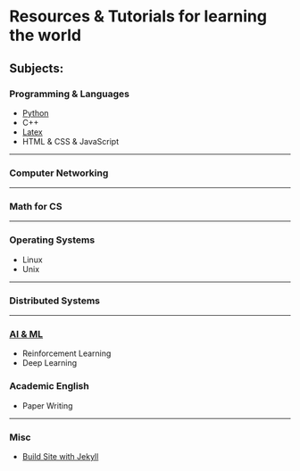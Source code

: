 
# Resources &amp; Tutorials for learning the world

## Subjects:

### Programming & Languages
* [Python](https://github.com/feiwang20/my-weapon.wiki.git)
* C++
* [Latex](https://github.com/feiwang20/my-weapon.wiki.git)
* HTML & CSS & JavaScript

---
### Computer Networking
---
### Math for CS

---
### Operating Systems
* Linux
* Unix

---
### Distributed Systems

---
### [AI & ML](https://github.com/feiwang20/my-weapon.wiki.git)
* Reinforcement Learning
* Deep Learning

### Academic English
* Paper Writing

---
### Misc
* [Build Site with Jekyll](https://github.com/feiwang20/my-weapon.wiki.git)
